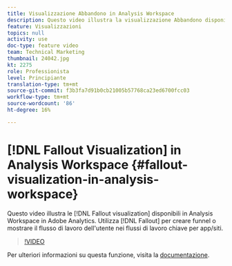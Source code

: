 ```yaml
---
title: Visualizzazione Abbandono in Analysis Workspace
description: Questo video illustra la visualizzazione Abbandono disponibile in Analysis Workspace in Adobe Analytics. Utilizza Abbandono per creare funnel o mostrare il flusso di lavoro dell’utente nei flussi di lavoro chiave per app/siti.
feature: Visualizzazioni
topics: null
activity: use
doc-type: feature video
team: Technical Marketing
thumbnail: 24042.jpg
kt: 2275
role: Professionista
level: Principiante
translation-type: tm+mt
source-git-commit: f3b3fa7d91b0cb21005b57768ca23ed6700fcc03
workflow-type: tm+mt
source-wordcount: '86'
ht-degree: 16%

---
```



# [!DNL Fallout Visualization] in Analysis Workspace {#fallout-visualization-in-analysis-workspace}

Questo video illustra le [!DNL Fallout visualization] disponibili in Analysis Workspace in Adobe Analytics. Utilizza [!DNL Fallout] per creare funnel o mostrare il flusso di lavoro dell&#39;utente nei flussi di lavoro chiave per app/siti.

>[!VIDEO](https://video.tv.adobe.com/v/24042/?quality=12)

Per ulteriori informazioni su questa funzione, visita la [documentazione](https://marketing.adobe.com/resources/help/it_IT/analytics/analysis-workspace/fallout_flow.html).